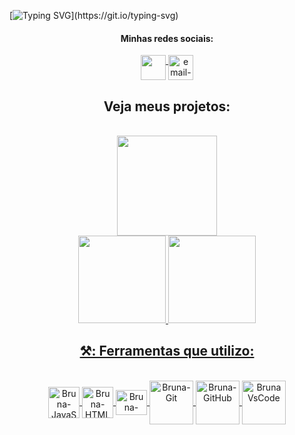 
[![Typing SVG](https://readme-typing-svg.herokuapp.com/?color=73bed9&size=35&center=true&vCenter=true&width=1000&lines=Chega+Mais!+Seja+Bem-vindo.:%29;+Sou+Bruna+Lima!+Tenho+22+anos.)](https://git.io/typing-svg)

<div dsplay="inline-block" align="center">
 <h4>Minhas redes sociais:</h4>
 <a href="https://www.linkedin.com/in/bruna-lima-328b2323b/" target="_blank">
    <img width="40px" src="https://cdn.icon-icons.com/icons2/2873/PNG/512/linkedin_pixel_logo_icon_181925.png" align="top" target="_blank">
 </a> 
 <a href="bruna.lima@edu.unirio.br">
    <img width="40px" src="https://cdn.icon-icons.com/icons2/2873/PNG/512/google_pixel_logo_icon_181921.png" alt="email-gmail" align="top"/>
 </a>

<div align='center'>
  <h2>
    <a
    target="_blank"
    style="text-decoration: none"
    href="https://github.com/brwnalima?tab=repositories"
    >Veja meus projetos:</a>
  </h2>
</div>

<br>

   <img height="160em" src="https://github-readme-stats-eight-theta.vercel.app/api?username=brwnalima&show_icons=true&theme=chartreuse-dark&include_all_commits=true&count_private=true"/>
</div>

<div style="display: inline_block" align = "center">
  <a href="https://github.com/brwnalima">

  <img height="140em" src="https://github-readme-stats.vercel.app/api/top-langs/?username=brwnalima&layout=compact&langs_count=168&theme=chartreuse-dark"/>       
 <a href="https://git.io/streak-stats">
 
   <img height="140em" src="https://github-readme-streak-stats.herokuapp.com/?user=brwnalima&theme=chartreuse-dark"/> 
 </div>

</div>
 
<div align='center'>

## ⚒️: Ferramentas que utilizo:

</div>


<div style="display: inline_block" align = "center"><br>

  <img align="center" alt="Bruna-JavaScript" height="50" width="50" src="https://cdn.jsdelivr.net/gh/devicons/devicon/icons/javascript/javascript-original.svg" />
  <img align="center" alt="Bruna-HTML" height="50" width="50"  
    <img src="https://cdn.jsdelivr.net/gh/devicons/devicon/icons/html5/html5-original.svg" />
  <img align="center" alt="Bruna-CSS" height="40" width="50"         
    <img src="https://cdn.jsdelivr.net/gh/devicons/devicon/icons/css3/css3-original.svg"/>
  <img align="center" alt="Bruna-Git" height="70" width="70"  
    <img src="https://preview.redd.it/ejry4wslmps91.png?auto=webp&s=0a73622f522c40e8a9221463b5515ac73808b3a5" />
  <img align="center" alt="Bruna-GitHub" height="70" width="70"
    <img src="https://raw.githubusercontent.com/gist/theAdityaNVS/f5b585d1082da2dffffea32434f37956/raw/7f9552d0a179b4f84059259fa878199e369b069c/GitHub-logo.gif" />
  <img align="center" alt="Bruna VsCode " height="70" width="70"
    <img src="https://cdn.iconscout.com/icon/free/png-256/visual-studio-code-3251603-2724650.png" />
            
</div>


